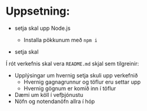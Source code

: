 # Uppsetning:

* setja skal upp Node.js
  - Installa pökkunum með `npm i`

* setja skal

Í rót verkefnis skal vera `README.md` skjal sem tilgreinir:

* Upplýsingar um hvernig setja skuli upp verkefnið
  - Hvernig gagnagrunnur og töflur eru settar upp
  - Hvernig gögnum er komið inn í töflur
* Dæmi um köll í vefþjónustu
* Nöfn og notendanöfn allra í hóp

